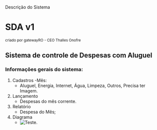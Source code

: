 Descrição do Sistema

# SDA v1
<sup>criado por gatewayRO - CEO Thalles Onofre</sup>

## Sistema de controle de Despesas com Aluguel

### Informações gerais do sistema:

1. Cadastros
   -Mês:
     - Aluguel, Energia, Internet, Água, Limpeza, Outros, Precisa ter Imagem.
2. Lançamento
   - Despesas do mês corrente.
3. Relatório
   - Despesa do Mês;
4. Diagrama
   - ![Teste.](https://drive.google.com/file/d/1z6jHqBGTWYh2w4-_TkZB5VRoVb1UNwsX/view?usp=sharing)
